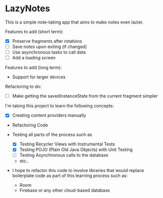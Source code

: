 # LazyNotes
This is a simple note-taking app that aims to make notes even lazier.

Features to add (short term):
 - [x] Preserve fragments after rotations
 - [ ] Save notes upon exiting (if changed)
 - [ ] Use asynchronous tasks to call data
 - [ ] Add a loading screen
    
Features to add (long term):
   - Support for larger devices
    
Refactoring to do:
 - [ ] Make getting the savedInstanceState from the current fragment simpler     
    
I'm taking this project to learn the following concepts:
- [x] Creating content providers manually
- Refactoring Code
- Testing all parts of the process such as
    - [x] Testing Recycler Views with Instrumental Tests
    - [x] Testing POJO (Plain Old Java Objects) with Unit Testing
    - [ ] Testing Asynchronous calls to the database
    - etc..
    
- I hope to refactor this code to involve libraries that would replace boilerplate code as part of this learning process such as:
    - Room
    - Firebase or any other cloud-based database
    